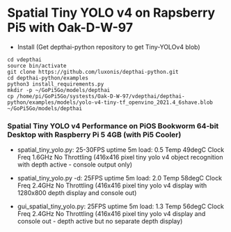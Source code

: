 # Spatial Tiny YOLO v4 on Rapsberry Pi5 with Oak-D-W-97


- Install  (Get depthai-python repository  to get Tiny-YOLOv4 blob)

```
cd vdepthai
source bin/activate
git clone https://github.com/luxonis/depthai-python.git
cd depthai-python/examples
python3 install_requirements.py
mkdir -p ~/GoPi5Go/models/depthai
cp /home/pi/GoPi5Go/systests/Oak-D-W-97/vdepthai/depthai-python/examples/models/yolo-v4-tiny-tf_openvino_2021.4_6shave.blob ~/GoPi5Go/models/depthai

```

### Spatial Tiny YOLO v4 Performance on PiOS Bookworm 64-bit Desktop with Raspberry Pi 5 4GB (with Pi5 Cooler)


- spatial_tiny_yolo.py:     25-30FPS  uptime 5m load: 0.5 Temp 49degC  Clock Freq 1.6GHz  No Throttling
  (416x416 pixel tiny yolo v4 object recognition with depth active - console output only)

- spatial_tiny_yolo.py -d:  25FPS     uptime 5m load: 2.0 Temp 58degC  Clock Freq 2.4GHz  No Throttling
  (416x416 pixel tiny yolo v4 display with 1280x800 depth display and console out)

- gui_spatial_tiny_yolo.py: 25FPS     uptime 5m load: 1.3 Temp 56degC  Clock Freq 2.4GHz  No Throttling
  (416x416 pixel tiny yolo v4 display and console out - depth active but no separate depth display)
